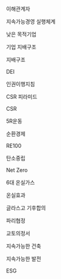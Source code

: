 이해관계자

지속가능경영 실행체계

낮은  목적기업

기업 지배구조

지배구조

DEI

인권이행지침

CSR 피라미드

CSR

5R운동

순환경제

RE100

탄소중립

Net Zero

6대 온실가스

온실효과

글라스고 기후합의

파리협정

교토의정서

지속가능한 건축

지속가능한 발전

ESG

